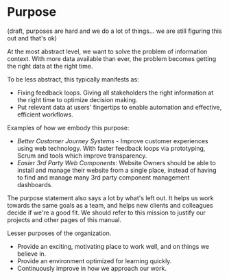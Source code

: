 # Purpose

(draft, purposes are hard and we do a lot of things... we are still figuring this out and that's ok)

At the most abstract level, we want to solve the problem of information context. With more data available than ever, the problem becomes getting the right data at the right time.

To be less abstract, this typically manifests as:
  * Fixing feedback loops. Giving all stakeholders the right information at the right time to optimize decision making.
  * Put relevant data at users' fingertips to enable automation and effective, efficient workflows.

Examples of how we embody this purpose:
  * _Better Customer Journey Systems_ - Improve customer experiences using web technology. With faster feedback loops via prototyping, Scrum and tools which improve transparency.
  * _Easier 3rd Party Web Components_: Website Owners should be able to install and manage their website from a single place, instead of having to find and manage many 3rd party component management dashboards.

The purpose statement also says a lot by what's left out. It helps us work towards the same goals as a team, and helps new clients and colleagues decide if we're a good fit. We should refer to this mission to justify our projects and other pages of this manual.

Lesser purposes of the organization.
  * Provide an exciting, motivating place to work well, and on things we believe in.
  * Provide an environment optimized for learning quickly.
  * Continuously improve in how we approach our work.
